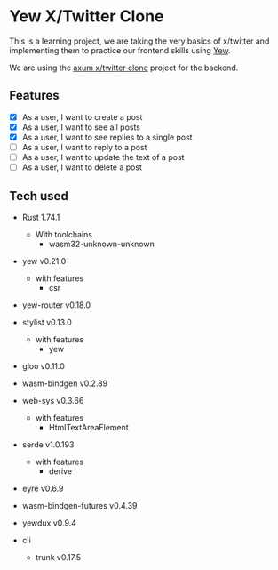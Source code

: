 # Yew X/Twitter Clone

This is a learning project, we are taking the very basics of x/twitter and implementing them to practice our frontend skills using [Yew](https://yew.rs/).

We are using the [axum x/twitter clone](https://github.com/brooks-builds/axum_x_twitter_clone) project for the backend.

## Features

- [x] As a user, I want to create a post
- [x] As a user, I want to see all posts
- [x] As a user, I want to see replies to a single post
- [ ] As a user, I want to reply to a post
- [ ] As a user, I want to update the text of a post
- [ ] As a user, I want to delete a post

## Tech used

- Rust 1.74.1
  - With toolchains
    - wasm32-unknown-unknown
- yew v0.21.0
  - with features
    - csr
- yew-router v0.18.0
- stylist v0.13.0
  - with features
    - yew
- gloo v0.11.0
- wasm-bindgen v0.2.89
- web-sys v0.3.66
  - with features
    - HtmlTextAreaElement
- serde v1.0.193
  - with features
    - derive
- eyre v0.6.9
- wasm-bindgen-futures v0.4.39
- yewdux v0.9.4

- cli
  - trunk v0.17.5
